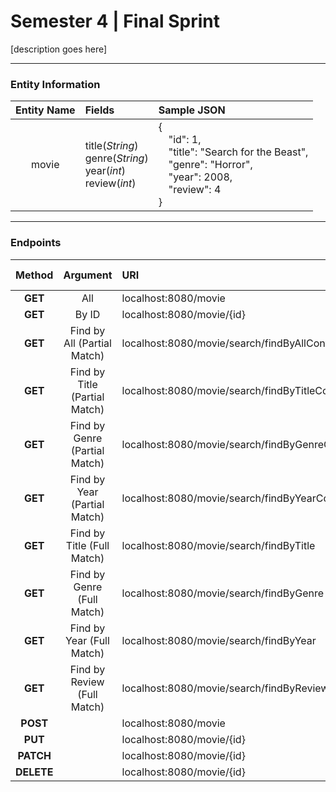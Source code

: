 <h1>
  Semester 4 | Final Sprint
</h1>

[description goes here]
____________________________________________________________________________________________________________________


### **Entity Information**

| Entity Name  | Fields                                                  | Sample JSON                                                                    |
| :----------: |:--------------------------------------------------------| :----------------------------------------------------------------------------- | 
|    movie     | title(*String*)<br/>genre(*String*)<br/>year(*int*)<br/>review(*int*)|{<br/>&emsp;"id": 1,<br/>&emsp;"title": "Search for the Beast",<br/>&emsp;"genre": "Horror",<br/>&emsp;"year": 2008,<br/>&emsp;"review": 4<br/>}                                             

<!--  
Unformatted Data:
-----------------

Entity Name:    movie	

Fields:         title(String)
                genre(String)
                year(int) 	

Sample JSON:    {
                    "id":1,
                    "title":"Search for the Beast",
                    "genre":"Horror",
                    "year":2008
                }
-->

____________________________________________________________________________________________________________________


### **Endpoints**

| Method      | Argument                       | URI                                                | Query Parameter                                   |
|:-----------:|:------------------------------:|:---------------------------------------------------|:--------------------------------------------------|
|   **GET**   | All                            | localhost:8080/movie                               |                                                   |
|   **GET**   | By ID                          | localhost:8080/movie/{id}                          |                                                   |
|   **GET**   | Find by All (Partial Match)    | localhost:8080/movie/search/findByAllContaining    | ?searchTerm=\<*String/int*>                       |
|   **GET**   | Find by Title (Partial Match)  | localhost:8080/movie/search/findByTitleContaining  | ?title=\<*String*>                                |
|   **GET**   | Find by Genre (Partial Match)  | localhost:8080/movie/search/findByGenreContaining  | ?genre=\<*String*>                                |
|   **GET**   | Find by Year (Partial Match)   | localhost:8080/movie/search/findByYearContaining   | ?year=\<*int*>                                    |
|   **GET**   | Find by Title (Full Match)     | localhost:8080/movie/search/findByTitle            | ?title=\<*String*>                                |
|   **GET**   | Find by Genre (Full Match)     | localhost:8080/movie/search/findByGenre            | ?genre=\<*String*>                                |
|   **GET**   | Find by Year (Full Match)      | localhost:8080/movie/search/findByYear             | ?year=\<*int*>                                    |
|   **GET**   | Find by Review (Full Match)    | localhost:8080/movie/search/findByReview           | ?review=\<*int*>                                  |
|   **POST**  |                                | localhost:8080/movie                               |                                                   |
|   **PUT**   |                                | localhost:8080/movie/{id}                          |                                                   |
|  **PATCH**  |                                | localhost:8080/movie/{id}                          |                                                   |
|  **DELETE** |                                | localhost:8080/movie/{id}                          |                                                   |
 
